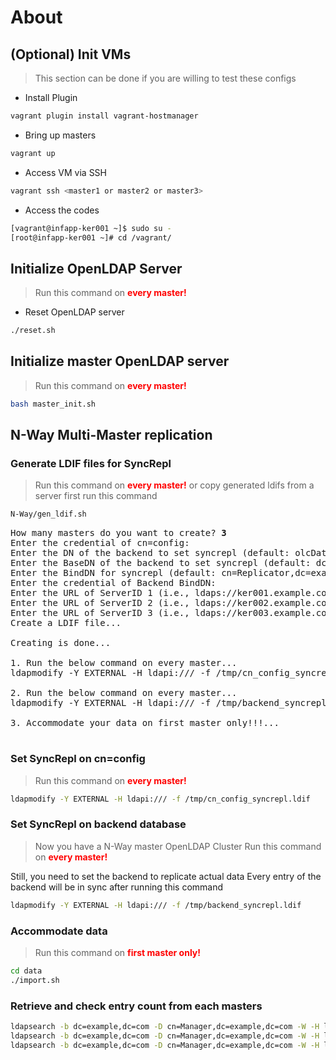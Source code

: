 # About
## (Optional) Init VMs
> This section can be done if you are willing to test these configs

* Install Plugin
```bash
vagrant plugin install vagrant-hostmanager
```

* Bring up masters

```bash
vagrant up
```

* Access VM via SSH
```bash
vagrant ssh <master1 or master2 or master3>
```
* Access the codes
```bash
[vagrant@infapp-ker001 ~]$ sudo su -
[root@infapp-ker001 ~]# cd /vagrant/
```

## Initialize OpenLDAP Server

> Run this command on <b style="color: red">every master!</b>

* Reset OpenLDAP server
```bash
./reset.sh
```

## Initialize master OpenLDAP server

> Run this command on <b style="color: red">every master!</b>

```bash
bash master_init.sh
```

## N-Way Multi-Master replication 

### Generate LDIF files for SyncRepl

> Run this command on <b style="color: red">every master!</b>
> or copy generated ldifs from a server first run this command

```bash
N-Way/gen_ldif.sh 
```
<pre>
How many masters do you want to create? <b>3</b>
Enter the credential of cn=config: 
Enter the DN of the backend to set syncrepl (default: olcDatabase={3}mdb,cn=config): 
Enter the BaseDN of the backend to set syncrepl (default: dc=example,dc=com): 
Enter the BindDN for syncrepl (default: cn=Replicator,dc=example,dc=com): 
Enter the credential of Backend BindDN: 
Enter the URL of ServerID 1 (i.e., ldaps://ker001.example.com): <b>ldaps://ker001.example.com</b>
Enter the URL of ServerID 2 (i.e., ldaps://ker002.example.com): <b>ldaps://ker002.example.com</b>
Enter the URL of ServerID 3 (i.e., ldaps://ker003.example.com): <b>ldaps://ker003.example.com</b>
Create a LDIF file...

Creating is done...

1. Run the below command on every master...
ldapmodify -Y EXTERNAL -H ldapi:/// -f /tmp/cn_config_syncrepl.ldif

2. Run the below command on every master...
ldapmodify -Y EXTERNAL -H ldapi:/// -f /tmp/backend_syncrepl.ldif

3. Accommodate your data on first master only!!!...

</pre>
### Set SyncRepl on cn=config

> Run this command on <b style="color: red">every master!</b>

```bash
ldapmodify -Y EXTERNAL -H ldapi:/// -f /tmp/cn_config_syncrepl.ldif
```

### Set SyncRepl on backend database

> Now you have a N-Way master OpenLDAP Cluster
> Run this command on <b style="color: red">every master!</b>


Still, you need to set the backend to replicate actual data
Every entry of the backend will be in sync after running this command

```bash
ldapmodify -Y EXTERNAL -H ldapi:/// -f /tmp/backend_syncrepl.ldif
```


### Accommodate data

> Run this command on <b style="color: red">first master only!</b>

```bash
cd data
./import.sh
```


### Retrieve and check entry count from each masters

```bash
ldapsearch -b dc=example,dc=com -D cn=Manager,dc=example,dc=com -W -H ldaps://ker001.example.com dn | grep '# numEntries'
ldapsearch -b dc=example,dc=com -D cn=Manager,dc=example,dc=com -W -H ldaps://ker002.example.com dn | grep '# numEntries'
ldapsearch -b dc=example,dc=com -D cn=Manager,dc=example,dc=com -W -H ldaps://ker003.example.com dn | grep '# numEntries'
```
